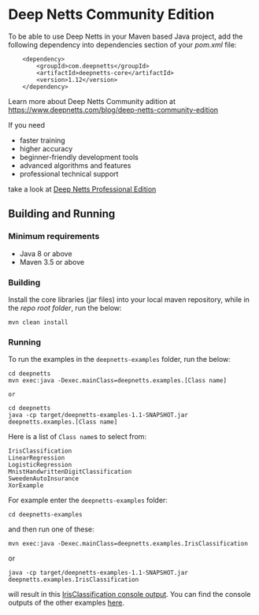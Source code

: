 # Deep Netts Community Edition

To be able to use Deep Netts in your Maven based Java project, add the following dependency into dependencies section of your *pom.xml* file:

        <dependency>
            <groupId>com.deepnetts</groupId>
            <artifactId>deepnetts-core</artifactId>
            <version>1.12</version>
        </dependency>
    
Learn more about Deep Netts Community adition at https://www.deepnetts.com/blog/deep-netts-community-edition

If you need 
* faster training
* higher accuracy
* beginner-friendly development tools
* advanced algorithms and features
* professional technical support 

take a look at [Deep Netts Professional Edition](https://www.deepnetts.com/product.html)

## Building and Running

### Minimum requirements

- Java 8 or above
- Maven 3.5 or above

### Building

Install the core libraries (jar files) into your local maven repository, while in the _repo root folder_, run the below:

```
mvn clean install
```

### Running

To run the examples in the `deepnetts-examples` folder, run the below:

```
cd deepnetts
mvn exec:java -Dexec.mainClass=deepnetts.examples.[Class name]

or 

cd deepnetts
java -cp target/deepnetts-examples-1.1-SNAPSHOT.jar deepnetts.examples.[Class name]
```

Here is a list of `Class name`s to select from:

```
IrisClassification
LinearRegression
LogisticRegression
MnistHandwrittenDigitClassification
SweedenAutoInsurance
XorExample
```

For example enter the `deepnetts-examples` folder:

```
cd deepnetts-examples
```

and then run one of these:

```
mvn exec:java -Dexec.mainClass=deepnetts.examples.IrisClassification
```

or 

```
java -cp target/deepnetts-examples-1.1-SNAPSHOT.jar deepnetts.examples.IrisClassification
```


will result in this [IrisClassification console output](deepnetts-examples/console-outputs/IrisClassification-example.log). You can find the console outputs of the other examples [here](./deepnetts-examples/console-outputs).